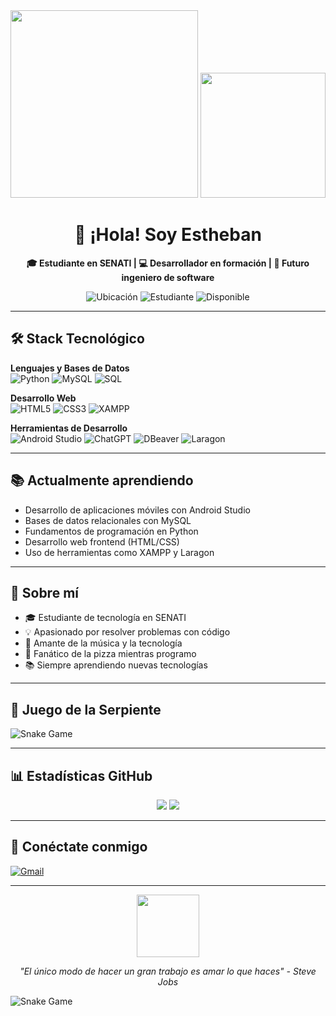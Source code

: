 <div align="center">
  <img src="https://media.giphy.com/media/qgQUggAC3Pfv687qPC/giphy.gif" width="300px"/>
  
  <img src="https://media.giphy.com/media/v1.Y2lkPTc5MGI3NjExcWJkY2J1bW5tY2R6dGJ3eW5xY3B5Z3V4Z2xqZzZ0bGZ6eHZqciZlcD12MV9pbnRlcm5hbF9naWZfYnlfaWQmY3Q9Zw/ZVik7pBtuR3rO/giphy.gif" width="200px"/>

  # 👋 ¡Hola! Soy Estheban
  
  **🎓 Estudiante en SENATI | 💻 Desarrollador en formación | 🚀 Futuro ingeniero de software**
  
  ![Ubicación](https://img.shields.io/badge/Perú-FF0000?style=flat&logo=google-maps&logoColor=white)
  ![Estudiante](https://img.shields.io/badge/SENATI-0077B5?style=flat&logo=google-scholar&logoColor=white)
  ![Disponible](https://img.shields.io/badge/Disponible%20para%20proyectos-6cc644?style=flat&logo=probot&logoColor=white)
</div>

---

## 🛠 Stack Tecnológico

**Lenguajes y Bases de Datos**  
![Python](https://img.shields.io/badge/Python-3776AB?style=for-the-badge&logo=python&logoColor=white)
![MySQL](https://img.shields.io/badge/MySQL-4479A1?style=for-the-badge&logo=mysql&logoColor=white)
![SQL](https://img.shields.io/badge/SQL-003B57?style=for-the-badge&logo=amazon-dynamodb&logoColor=white)

**Desarrollo Web**  
![HTML5](https://img.shields.io/badge/HTML5-E34F26?style=for-the-badge&logo=html5&logoColor=white)
![CSS3](https://img.shields.io/badge/CSS3-1572B6?style=for-the-badge&logo=css3&logoColor=white)
![XAMPP](https://img.shields.io/badge/XAMPP-FB7A24?style=for-the-badge&logo=xampp&logoColor=white)

**Herramientas de Desarrollo**  
![Android Studio](https://img.shields.io/badge/Android_Studio-3DDC84?style=for-the-badge&logo=android-studio&logoColor=white)
![ChatGPT](https://img.shields.io/badge/ChatGPT-412991?style=for-the-badge&logo=openai&logoColor=white)
![DBeaver](https://img.shields.io/badge/DBeaver-372923?style=for-the-badge&logo=dbeaver&logoColor=white)
![Laragon](https://img.shields.io/badge/Laragon-0C83E8?style=for-the-badge)

---

## 📚 Actualmente aprendiendo
- Desarrollo de aplicaciones móviles con Android Studio
- Bases de datos relacionales con MySQL
- Fundamentos de programación en Python
- Desarrollo web frontend (HTML/CSS)
- Uso de herramientas como XAMPP y Laragon

---

## 🌟 Sobre mí
- 🎓 Estudiante de tecnología en SENATI
- 💡 Apasionado por resolver problemas con código
- 🎵 Amante de la música y la tecnología
- 🍕 Fanático de la pizza mientras programo
- 📚 Siempre aprendiendo nuevas tecnologías

---

## 🐍 Juego de la Serpiente
![Snake Game](https://github.com/Estheban18/Estheban18/blob/output/github-contribution-grid-snake.svg)

---

## 📊 Estadísticas GitHub

<div align="center">
  <img src="https://github-readme-stats.vercel.app/api?username=Estheban18&show_icons=true&theme=radical" />
  <img src="https://github-readme-stats.vercel.app/api/top-langs/?username=Estheban18&layout=compact&theme=radical" />
</div>

---

## 📱 Conéctate conmigo

[![Gmail](https://img.shields.io/badge/Gmail-D14836?style=for-the-badge&logo=gmail&logoColor=white)](mailto:rojaszamoraestheban19@gmail.com)

---

<div align="center">
  <img src="https://media.giphy.com/media/LMcB8XospGZO8UQq87/giphy.gif" width="100px">
  <p><em>"El único modo de hacer un gran trabajo es amar lo que haces" - Steve Jobs</em></p>
</div>








![Snake Game](https://github.com/Estheban18/Estheban18/blob/output/github-contribution-grid-snake.svg)



